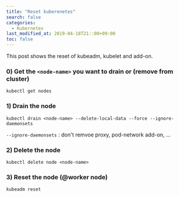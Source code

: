 ```yaml
---
title: "Reset kuberenetes"
search: false
categories:
  - Kubernetes
last_modified_at: 2019-04-18T21::00+09:00
toc: false
---
```


This post shows the reset of kubeadm, kubelet and add-on.

### 0) Get the `<node-name>` you want to drain or (remove from cluster)
```console
kubectl get nodes
```
### 1) Drain the node
```console
kubectl drain <node-name> --delete-local-data --force --ignore-daemonsets
```
`--ignore-daemonsets` : don't remvoe proxy, pod-network add-on, ...  
### 2) Delete the node
```console
kubectl delete node <node-name>
```
### 3) Reset the node (@worker node)
```
kubeadm reset
```

